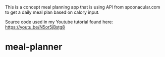 This is a concept meal planning app that is using API from spoonacular.com to get a daily meal plan based on calory input.

Source code used in my Youtube tutorial found here: https://youtu.be/N5or5jBstg8
# meal-planner
